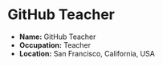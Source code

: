 # GitHub Teacher

- **Name:** GitHub Teacher
- **Occupation:** Teacher
- **Location:** San Francisco, California, USA
